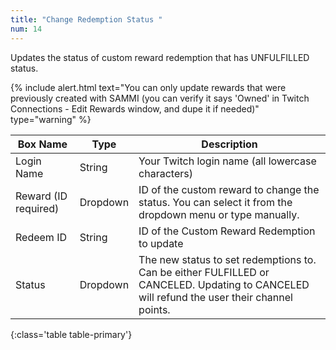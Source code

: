 ```yaml
---
title: "Change Redemption Status "
num: 14
---
```


Updates the status of custom reward redemption that has UNFULFILLED status.

{% include alert.html text="You can only update rewards that were previously created with SAMMI (you can verify it says 'Owned' in Twitch Connections - Edit Rewards window, and dupe it if needed)" type="warning" %} 

| Box Name | Type | Description | 
|-------|--------|--------
|Login Name|String|Your Twitch login name (all lowercase characters)
|Reward (ID required)|Dropdown|ID of the custom reward to change the status. You can select it from the dropdown menu or type manually.
|Redeem ID|String|ID of the Custom Reward Redemption to update
|Status|Dropdown|The new status to set redemptions to. Can be either FULFILLED or CANCELED. Updating to CANCELED will refund the user their channel points.
{:class='table table-primary'}











